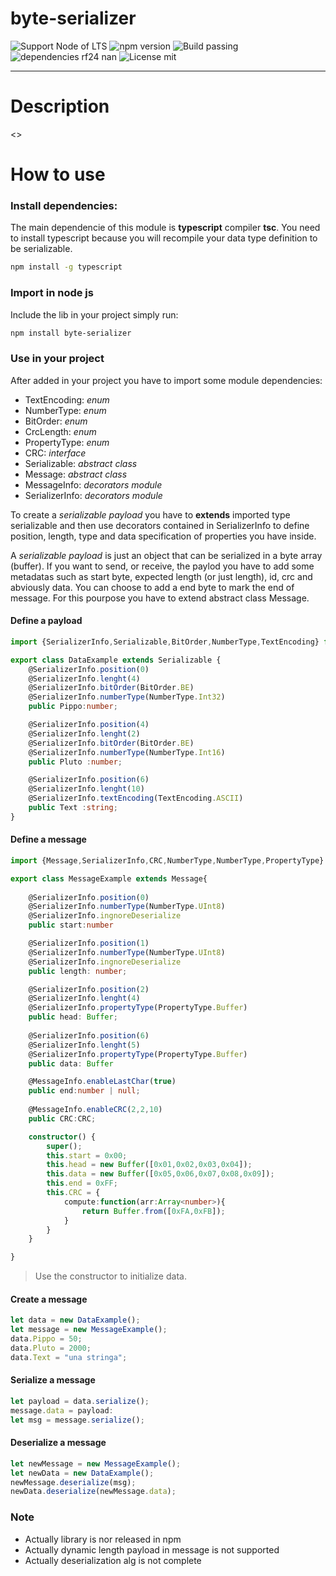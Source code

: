 # byte-serializer

![Support Node of LTS](https://img.shields.io/badge/node-LTS-brightgreen.svg?style=plastic) ![npm version](https://img.shields.io/badge/npm-5.3.0-brightgreen.svg?style=plastic) ![Build passing](https://img.shields.io/badge/build-passing-brightgreen.svg?style=plastic) ![dependencies rf24 nan](https://img.shields.io/badge/dependencies-typescript-blue.svg?style=plastic) ![License mit](https://img.shields.io/badge/license-MIT-blue.svg?style=plastic)

---

# Description
<>

# How to use

### Install dependencies:
The main dependencie of this module is **typescript** compiler **tsc**. You need to install typescript because you will recompile your data type definition to be serializable.
```sh
npm install -g typescript
```
### Import in node js
Include the lib in your project simply run:
```sh
npm install byte-serializer
```

### Use in your project

After added in your project you have to import some module dependencies:
- TextEncoding: _enum_
- NumberType: _enum_
- BitOrder: _enum_
- CrcLength: _enum_
- PropertyType: _enum_
- CRC: _interface_
- Serializable: _abstract class_
- Message: _abstract class_
- MessageInfo: _decorators module_
- SerializerInfo: _decorators module_

To create a _serializable payload_ you have to **extends** imported type serializable and then use decorators contained in SerializerInfo to define position, length, type and data specification of properties you have inside.

A _serializable payload_ is just an object that can be serialized in a byte array (buffer). If you want to send, or receive, the paylod you have to add some metadatas such as start byte, expected length (or just length), id, crc and abviously data. You can choose to add a end byte to mark the end of message. For this pourpose you have to extend abstract class Message.

#### Define a payload
```ts
import {SerializerInfo,Serializable,BitOrder,NumberType,TextEncoding} from 'byte-serializer'

export class DataExample extends Serializable {
    @SerializerInfo.position(0)
    @SerializerInfo.lenght(4)
    @SerializerInfo.bitOrder(BitOrder.BE)
    @SerializerInfo.numberType(NumberType.Int32)
    public Pippo:number;

    @SerializerInfo.position(4)
    @SerializerInfo.lenght(2)
    @SerializerInfo.bitOrder(BitOrder.BE)
    @SerializerInfo.numberType(NumberType.Int16)
    public Pluto :number;

    @SerializerInfo.position(6)
    @SerializerInfo.lenght(10)
    @SerializerInfo.textEncoding(TextEncoding.ASCII)
    public Text :string;
}
```
#### Define a message
```ts
import {Message,SerializerInfo,CRC,NumberType,NumberType,PropertyType} from 'byte-serializer'

export class MessageExample extends Message{
 
    @SerializerInfo.position(0)
    @SerializerInfo.numberType(NumberType.UInt8)
    @SerializerInfo.ingnoreDeserialize
    public start:number

    @SerializerInfo.position(1) 
    @SerializerInfo.numberType(NumberType.UInt8)  
    @SerializerInfo.ingnoreDeserialize  
    public length: number;

    @SerializerInfo.position(2)    
    @SerializerInfo.lenght(4)
    @SerializerInfo.propertyType(PropertyType.Buffer)
    public head: Buffer;
    
    @SerializerInfo.position(6)   
    @SerializerInfo.lenght(5)
    @SerializerInfo.propertyType(PropertyType.Buffer)
    public data: Buffer

    @MessageInfo.enableLastChar(true)
    public end:number | null;
   
    @MessageInfo.enableCRC(2,2,10)
    public CRC:CRC;

    constructor() {
        super();
        this.start = 0x00;
        this.head = new Buffer([0x01,0x02,0x03,0x04]);
        this.data = new Buffer([0x05,0x06,0x07,0x08,0x09]);
        this.end = 0xFF;
        this.CRC = {
            compute:function(arr:Array<number>){
                return Buffer.from([0xFA,0xFB]);
            }
        }
    }

}
```
> Use the constructor to initialize data.
#### Create a message
```ts
let data = new DataExample();
let message = new MessageExample();
data.Pippo = 50;
data.Pluto = 2000;
data.Text = "una stringa";
```

#### Serialize a message
```ts
let payload = data.serialize();
message.data = payload:
let msg = message.serialize();
```

#### Deserialize a message
```ts
let newMessage = new MessageExample();
let newData = new DataExample();
newMessage.deserialize(msg);
newData.deserialize(newMessage.data);
```

### Note
- Actually library is nor released in npm
- Actually dynamic length payload in message is not supported
- Actually deserialization alg is not complete